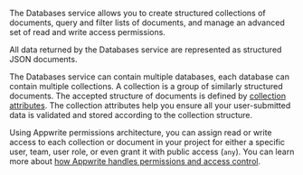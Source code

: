 The Databases service allows you to create structured collections of documents, query and filter lists of documents, and manage an advanced set of read and write access permissions.

All data returned by the Databases service are represented as structured JSON documents.

The Databases service can contain multiple databases, each database can contain multiple collections. A collection is a group of similarly structured documents. The accepted structure of documents is defined by [collection attributes](/docs/products/databases/collections#attributes). The collection attributes help you ensure all your user-submitted data is validated and stored according to the collection structure.

Using Appwrite permissions architecture, you can assign read or write access to each collection or document in your project for either a specific user, team, user role, or even grant it with public access (`any`). You can learn more about [how Appwrite handles permissions and access control](/docs/products/databases/permissions).